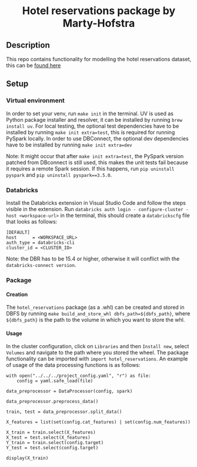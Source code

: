 <h1 align="center">
Hotel reservations package by Marty-Hofstra

## Description
This repo contains functionality for modelling the hotel reservations dataset, this can be [found here](https://www.kaggle.com/datasets/ahsan81/hotel-reservations-classification-dataset)

## Setup
### Virtual environment
In order to set your venv, run `make init` in the terminal. UV is used as Python package installer and resolver, it can be installed by running `brew install uv`. For local testing, the optional test dependencies have to be installed by running `make init extra=test`, this is required for running PySpark locally. In order to use DBConnect, the optional dev dependencies have to be installed by running `make init extra=dev`

Note: It might occur that after `make init extra=test`, the PySpark version patched from DBconnect is still used, this makes the unit tests fail because it requires a remote Spark session. If this happens, run `pip uninstall pyspark` and `pip uninstall pyspark==3.5.0`.

### Databricks
Install the Databricks extension in Visual Studio Code and follow the steps visible in the extension. Run `databricks auth login - configure-cluster - host <workspace-url>` in the terminal, this should create a `databrickscfg` file that looks as follows:
```
[DEFAULT]
host      = <WORKSPACE_URL>
auth_type = databricks-cli
cluster_id = <CLUSTER_ID>
```
Note: the DBR has to be 15.4 or higher, otherwise it will conflict with the `databricks-connect version`.

### Package
#### Creation
The `hotel_reservations` package (as a .whl) can be created and stored in DBFS by running `make build_and_store_whl dbfs_path=${dbfs_path}`, where `${dbfs_path}` is the path to the volume in which you want to store the whl.

#### Usage
In the cluster configuration, click on `Libraries` and then `Install new`, select `Volumes` and navigate to the path where you stored the wheel. The package functionality can be imported with `import hotel_reservations`. An example of usage of the data processing functions is as follows:

```
with open("../../../project_config.yaml", "r") as file:
    config = yaml.safe_load(file)

data_preprocessor = DataProcessor(config, spark)

data_preprocessor.preprocess_data()

train, test = data_preprocessor.split_data()

X_features = list(set(config.cat_features) | set(config.num_features))

X_train = train.select(X_features)
X_test = test.select(X_features)
Y_train = train.select(config.target)
Y_test = test.select(config.target)

display(X_train)
```
